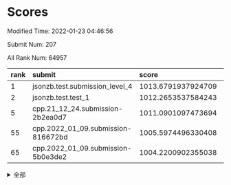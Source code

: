 # Scores

Modified Time: 2022-01-23 04:46:56

Submit Num: 207

All Rank Num: 64957

| rank |               submit               |       score        |       sigma        | pk_num |
| :--- | :--------------------------------- | :----------------- | :----------------- | :----- |
| 1    | jsonzb.test.submission_level_4     | 1013.6791937924709 | 0.8115270217867682 | 1257   |
| 2    | jsonzb.test.test_1                 | 1012.2653537584243 | 0.7757169772716672 | 1259   |
| 5    | cpp.21_12_24.submission-2b2ea0d7   | 1011.0901097473694 | 0.7782479015672382 | 1254   |
| 55   | cpp.2022_01_09.submission-816672bd | 1005.5974496330408 | 0.7288948917321095 | 1256   |
| 65   | cpp.2022_01_09.submission-5b0e3de2 | 1004.2200902355038 | 0.7183666575718035 | 1254   |


<details>
<summary>全部</summary>

| rank |                 submit                 |       score        |       sigma        | pk_num |
| :--- | :------------------------------------- | :----------------- | :----------------- | :----- |
| 1    | jsonzb.test.submission_level_4         | 1013.6791937924709 | 0.8115270217867682 | 1257   |
| 2    | jsonzb.test.test_1                     | 1012.2653537584243 | 0.7757169772716672 | 1259   |
| 3    | gobigger.level_3.submission_level_3_4  | 1012.047022410846  | 0.7898111390097149 | 1254   |
| 4    | gobigger.level_3.submission_level_3_35 | 1011.1957604489294 | 0.7934080469470149 | 1250   |
| 5    | cpp.21_12_24.submission-2b2ea0d7       | 1011.0901097473694 | 0.7782479015672382 | 1254   |
| 6    | gobigger.level_3.submission_level_3_40 | 1011.0479436348496 | 0.7825147786561492 | 1254   |
| 7    | gobigger.level_3.submission_level_3_45 | 1010.9754953071364 | 0.7927389959613161 | 1255   |
| 8    | gobigger.level_3.submission_level_3_46 | 1010.9308710381852 | 0.7493808179578839 | 1256   |
| 9    | gobigger.level_3.submission_level_3_26 | 1010.9250356758602 | 0.7626733991032524 | 1253   |
| 10   | gobigger.level_3.submission_level_3_34 | 1010.8604666065718 | 0.7664665962325098 | 1255   |
| 11   | gobigger.level_3.submission_level_3_25 | 1010.7406893888038 | 0.7707715928606427 | 1253   |
| 12   | gobigger.level_3.submission_level_3_12 | 1010.6834517910526 | 0.7593246096489185 | 1253   |
| 13   | gobigger.level_3.submission_level_3_5  | 1010.6793318291175 | 0.7682792095864712 | 1257   |
| 14   | gobigger.level_3.submission_level_3_15 | 1010.6445674710519 | 0.7765004534892158 | 1258   |
| 15   | gobigger.level_3.submission_level_3_23 | 1010.6337047366897 | 0.7672009664578027 | 1256   |
| 16   | gobigger.level_3.submission_level_3_13 | 1010.5040669221238 | 0.7620958846177056 | 1255   |
| 17   | gobigger.level_3.submission_level_3_32 | 1010.4714081322628 | 0.786059224230065  | 1258   |
| 18   | gobigger.level_3.submission_level_3_8  | 1010.4584872529133 | 0.7735229033185687 | 1253   |
| 19   | gobigger.level_3.submission_level_3_14 | 1010.4147633797218 | 0.7517865434677924 | 1252   |
| 20   | gobigger.level_3.submission_level_3_43 | 1010.3686750236459 | 0.759310868387826  | 1253   |
| 21   | gobigger.level_3.submission_level_3_21 | 1010.2177097248647 | 0.7619729150816991 | 1257   |
| 22   | gobigger.level_3.submission_level_3_11 | 1010.1286385795861 | 0.7548124090278288 | 1254   |
| 23   | gobigger.level_3.submission_level_3_29 | 1010.1201596498878 | 0.7559528922112312 | 1255   |
| 24   | gobigger.level_3.submission_level_3_49 | 1010.1033704897039 | 0.7662937075151856 | 1255   |
| 25   | gobigger.level_3.submission_level_3_2  | 1010.053449643144  | 0.7523901310518725 | 1255   |
| 26   | gobigger.level_3.submission_level_3_37 | 1009.9915426732156 | 0.754197464187425  | 1253   |
| 27   | gobigger.level_3.submission_level_3_6  | 1009.8816722359601 | 0.7613062585482255 | 1254   |
| 28   | gobigger.level_3.submission_level_3_42 | 1009.8705664444172 | 0.7769579859428799 | 1257   |
| 29   | gobigger.level_3.submission_level_3_24 | 1009.7902780970974 | 0.74734440484544   | 1254   |
| 30   | gobigger.level_3.submission_level_3_33 | 1009.7811831573513 | 0.7479334580418777 | 1248   |
| 31   | gobigger.level_3.submission_level_3_18 | 1009.7472719993416 | 0.753999322515332  | 1256   |
| 32   | gobigger.level_3.submission_level_3_10 | 1009.6858752898738 | 0.761262757881988  | 1257   |
| 33   | gobigger.level_3.submission_level_3_9  | 1009.6263084803359 | 0.7421237663191511 | 1257   |
| 34   | gobigger.level_3.submission_level_3_36 | 1009.5617606324565 | 0.7751860100926111 | 1260   |
| 35   | gobigger.level_3.submission_level_3_38 | 1009.4837990556181 | 0.75961868100209   | 1252   |
| 36   | gobigger.level_3.submission_level_3_0  | 1009.4734702101227 | 0.7633679392750242 | 1252   |
| 37   | gobigger.level_3.submission_level_3_41 | 1009.4716218851736 | 0.7320574133762245 | 1254   |
| 38   | gobigger.level_3.submission_level_3_1  | 1009.3606505805097 | 0.7418042550527683 | 1254   |
| 39   | gobigger.level_3.submission_level_3_27 | 1009.3413666758711 | 0.7419764619315282 | 1249   |
| 40   | gobigger.level_3.submission_level_3_22 | 1009.3224615130235 | 0.7299339977573412 | 1257   |
| 41   | gobigger.level_3.submission_level_3_28 | 1009.222802978231  | 0.7388508966638573 | 1249   |
| 42   | gobigger.level_3.submission_level_3_30 | 1009.1846732922181 | 0.7451367940954523 | 1254   |
| 43   | gobigger.level_3.submission_level_3_48 | 1009.1326783037025 | 0.7498513998784089 | 1254   |
| 44   | gobigger.level_3.submission_level_3_19 | 1009.0452256970635 | 0.7653856307358532 | 1248   |
| 45   | gobigger.level_3.submission_level_3_47 | 1009.0195796493391 | 0.7411511644448158 | 1260   |
| 46   | gobigger.level_3.submission_level_3_3  | 1008.9922133620923 | 0.7447991828762276 | 1259   |
| 47   | gobigger.level_3.submission_level_3_44 | 1008.7190193604326 | 0.7364913192195012 | 1255   |
| 48   | gobigger.level_3.submission_level_3_16 | 1008.5857502357842 | 0.7591224221563188 | 1259   |
| 49   | gobigger.level_3.submission_level_3_39 | 1008.582683511525  | 0.7555087397570655 | 1259   |
| 50   | gobigger.level_3.submission_level_3_17 | 1008.3197183840755 | 0.7535030613492011 | 1247   |
| 51   | gobigger.level_3.submission_level_3_31 | 1008.2199499195074 | 0.7382360273611049 | 1249   |
| 52   | gobigger.level_3.submission_level_3_20 | 1008.0287573086721 | 0.7356585002950996 | 1254   |
| 53   | gobigger.level_3.submission_level_3_7  | 1007.9936081496189 | 0.7344838304491392 | 1251   |
| 54   | gobigger.level_1.submission_level_1_3  | 1005.6973183646279 | 0.719905101013325  | 1254   |
| 55   | cpp.2022_01_09.submission-816672bd     | 1005.5974496330408 | 0.7288948917321095 | 1256   |
| 56   | gobigger.level_1.submission_level_1_12 | 1004.7711953265058 | 0.7139401986297741 | 1259   |
| 57   | gobigger.level_1.submission_level_1_23 | 1004.6272114043387 | 0.7257063802532276 | 1255   |
| 58   | gobigger.level_1.submission_level_1_28 | 1004.5061741897729 | 0.7160598569292908 | 1257   |
| 59   | gobigger.level_1.submission_level_1_48 | 1004.4591677826681 | 0.7149300791143928 | 1257   |
| 60   | gobigger.level_1.submission_level_1_32 | 1004.366386977549  | 0.7140013670052127 | 1260   |
| 61   | gobigger.level_1.submission_level_1_39 | 1004.3559592532577 | 0.7401037962841149 | 1258   |
| 62   | gobigger.level_1.submission_level_1_24 | 1004.2784193993458 | 0.7157580623816814 | 1261   |
| 63   | gobigger.level_1.submission_level_1_5  | 1004.2626800312564 | 0.7386148422914899 | 1252   |
| 64   | gobigger.level_1.submission_level_1_46 | 1004.2572990480982 | 0.7121658127914946 | 1258   |
| 65   | cpp.2022_01_09.submission-5b0e3de2     | 1004.2200902355038 | 0.7183666575718035 | 1254   |
| 66   | gobigger.level_1.submission_level_1_26 | 1004.2067936614383 | 0.7223925602267464 | 1253   |
| 67   | gobigger.level_1.submission_level_1_27 | 1004.0710051951905 | 0.712160967680275  | 1254   |
| 68   | gobigger.level_1.submission_level_1_7  | 1004.0478232139567 | 0.7146048839066804 | 1251   |
| 69   | gobigger.level_1.submission_level_1_21 | 1003.9554175026059 | 0.7230832045240911 | 1256   |
| 70   | gobigger.level_1.submission_level_1_29 | 1003.8829995470063 | 0.7094146303683762 | 1259   |
| 71   | gobigger.level_1.submission_level_1_35 | 1003.8770073001281 | 0.7172796994681461 | 1256   |
| 72   | gobigger.level_1.submission_level_1_11 | 1003.7488213911015 | 0.7226393491598309 | 1252   |
| 73   | gobigger.level_1.submission_level_1_13 | 1003.6914318557184 | 0.7262627621397204 | 1257   |
| 74   | gobigger.level_1.submission_level_1_43 | 1003.565608613914  | 0.7139755727031036 | 1255   |
| 75   | gobigger.level_1.submission_level_1_25 | 1003.5626273743671 | 0.7222640299429112 | 1260   |
| 76   | gobigger.level_1.submission_level_1_33 | 1003.5152839544413 | 0.7260544410315279 | 1253   |
| 77   | gobigger.level_1.submission_level_1_31 | 1003.4976891257185 | 0.7173005200847327 | 1257   |
| 78   | gobigger.level_1.submission_level_1_15 | 1003.4493879349176 | 0.7120943904289547 | 1257   |
| 79   | gobigger.level_1.submission_level_1_20 | 1003.4492881325815 | 0.7074648938583321 | 1257   |
| 80   | gobigger.level_1.submission_level_1_9  | 1003.4129962844581 | 0.7114570188183976 | 1253   |
| 81   | gobigger.level_1.submission_level_1_45 | 1003.3992487500437 | 0.7258152301748716 | 1255   |
| 82   | gobigger.level_1.submission_level_1_17 | 1003.3295324613005 | 0.7168567069972901 | 1257   |
| 83   | gobigger.level_1.submission_level_1_38 | 1003.3043583604544 | 0.7134644172989866 | 1260   |
| 84   | gobigger.level_1.submission_level_1_37 | 1003.2742244186685 | 0.7175986587684636 | 1253   |
| 85   | gobigger.level_1.submission_level_1_44 | 1003.1847632952546 | 0.713838514516649  | 1254   |
| 86   | gobigger.level_1.submission_level_1_10 | 1003.1773766786994 | 0.7239243106287607 | 1255   |
| 87   | gobigger.level_1.submission_level_1_30 | 1003.0804371300737 | 0.723675202318516  | 1255   |
| 88   | gobigger.level_1.submission_level_1_47 | 1003.0751587346991 | 0.7154909544664553 | 1257   |
| 89   | gobigger.level_1.submission_level_1_19 | 1003.0536598126155 | 0.7136874286892142 | 1253   |
| 90   | gobigger.level_1.submission_level_1_2  | 1003.0397674100398 | 0.71985841478402   | 1256   |
| 91   | gobigger.level_1.submission_level_1_42 | 1002.9750417229042 | 0.7126200036764294 | 1258   |
| 92   | gobigger.level_1.submission_level_1_22 | 1002.9675852705473 | 0.7083047800390575 | 1254   |
| 93   | gobigger.level_1.submission_level_1_6  | 1002.940783022989  | 0.7068625534893042 | 1257   |
| 94   | gobigger.level_1.submission_level_1_34 | 1002.8886720872764 | 0.7059425328350537 | 1256   |
| 95   | gobigger.level_1.submission_level_1_4  | 1002.8599639667656 | 0.7281467639991367 | 1257   |
| 96   | gobigger.level_1.submission_level_1_14 | 1002.8031710700762 | 0.7134811457888874 | 1255   |
| 97   | gobigger.level_1.submission_level_1_36 | 1002.6464960756293 | 0.7127465226916556 | 1255   |
| 98   | gobigger.level_1.submission_level_1_16 | 1002.5474636568588 | 0.7182390786882396 | 1258   |
| 99   | gobigger.level_1.submission_level_1_49 | 1002.5131562198943 | 0.7136006231610698 | 1253   |
| 100  | gobigger.level_1.submission_level_1_1  | 1002.397514319028  | 0.709099781615847  | 1255   |
| 101  | gobigger.level_1.submission_level_1_0  | 1002.2980903409413 | 0.7086196610283716 | 1259   |
| 102  | gobigger.level_1.submission_level_1_41 | 1002.2468082735363 | 0.7079623295405861 | 1258   |
| 103  | gobigger.level_1.submission_level_1_40 | 1001.9752726707561 | 0.7139947690351756 | 1261   |
| 104  | gobigger.level_1.submission_level_1_18 | 1001.901370589357  | 0.7108776750131529 | 1252   |
| 105  | gobigger.level_1.submission_level_1_8  | 1001.4282593524625 | 0.703710038752324  | 1257   |
| 106  | gobigger.random.submission_random_13   | 997.0158585218908  | 0.7187896134845404 | 1257   |
| 107  | gobigger.random.submission_random_35   | 996.9986132252876  | 0.712172576301182  | 1256   |
| 108  | gobigger.random.submission_random_47   | 996.9699204282105  | 0.7040512553420436 | 1254   |
| 109  | gobigger.random.submission_random_3    | 996.7718465655984  | 0.7034112374703138 | 1257   |
| 110  | gobigger.random.submission_random_14   | 996.7527556815387  | 0.7174990072139856 | 1257   |
| 111  | gobigger.random.submission_random_4    | 996.6070071738142  | 0.7025619540802163 | 1257   |
| 112  | gobigger.random.submission_random_26   | 996.551852472946   | 0.7052608123276622 | 1253   |
| 113  | gobigger.random.submission_random_17   | 996.4873451416379  | 0.7098630073274765 | 1250   |
| 114  | gobigger.random.submission_random_37   | 996.3969340331015  | 0.7043337591318001 | 1251   |
| 115  | gobigger.random.submission_random_5    | 996.3330821940865  | 0.7106950922840677 | 1252   |
| 116  | gobigger.random.submission_random_45   | 996.317660795451   | 0.7138069751525545 | 1255   |
| 117  | gobigger.random.submission_random_31   | 996.3128731961868  | 0.7051371320302532 | 1259   |
| 118  | gobigger.random.submission_random_28   | 996.18351286464    | 0.7155608681084985 | 1255   |
| 119  | gobigger.random.submission_random_46   | 996.1709330409017  | 0.7078095146792489 | 1254   |
| 120  | gobigger.random.submission_random_29   | 996.1708365330535  | 0.7184904624106405 | 1256   |
| 121  | gobigger.random.submission_random_16   | 996.1082791563157  | 0.7145355449427401 | 1258   |
| 122  | gobigger.random.submission_random_10   | 996.0153396588627  | 0.7219872375293886 | 1257   |
| 123  | gobigger.random.submission_random_40   | 996.012315655431   | 0.7146344289261886 | 1260   |
| 124  | gobigger.random.submission_random_7    | 995.9651202828729  | 0.7025556826559857 | 1254   |
| 125  | gobigger.random.submission_random_20   | 995.9367107778572  | 0.7057804870488494 | 1249   |
| 126  | gobigger.random.submission_random_41   | 995.9253325077837  | 0.711070729510204  | 1262   |
| 127  | gobigger.random.submission_random_1    | 995.9126551328981  | 0.7252217886367207 | 1252   |
| 128  | gobigger.random.submission_random_6    | 995.8959470686176  | 0.7118821272811682 | 1258   |
| 129  | gobigger.random.submission_random_33   | 995.8180981987526  | 0.7115097404943719 | 1248   |
| 130  | gobigger.random.submission_random_18   | 995.8018013218272  | 0.7105336608035803 | 1260   |
| 131  | gobigger.random.submission_random_48   | 995.7938778391996  | 0.7253595786060048 | 1255   |
| 132  | gobigger.random.submission_random_8    | 995.7821649363055  | 0.7065930854829937 | 1254   |
| 133  | gobigger.random.submission_random_24   | 995.6637140170676  | 0.7089490540863007 | 1256   |
| 134  | gobigger.random.submission_random_42   | 995.6497093265301  | 0.7134748909627031 | 1252   |
| 135  | gobigger.random.submission_random_44   | 995.6304241102923  | 0.720817711479756  | 1254   |
| 136  | gobigger.random.submission_random_36   | 995.6183720262086  | 0.7059160044890201 | 1252   |
| 137  | gobigger.random.submission_random_2    | 995.5979008354567  | 0.7262377334501707 | 1257   |
| 138  | gobigger.random.submission_random_27   | 995.5757073166479  | 0.7140471626685007 | 1256   |
| 139  | gobigger.random.submission_random_39   | 995.5732256206547  | 0.7057132102581033 | 1260   |
| 140  | gobigger.random.submission_random_25   | 995.5670447912537  | 0.7164208657016341 | 1248   |
| 141  | gobigger.random.submission_random_32   | 995.5140607463275  | 0.7200082142787636 | 1258   |
| 142  | gobigger.random.submission_random_12   | 995.4861342217511  | 0.7146384965599236 | 1253   |
| 143  | gobigger.random.submission_random_30   | 995.4670244995851  | 0.7078783686994267 | 1249   |
| 144  | gobigger.random.submission_random_23   | 995.4539181490769  | 0.7271385129710177 | 1255   |
| 145  | gobigger.random.submission_random_9    | 995.3865937502259  | 0.7187082088988515 | 1251   |
| 146  | gobigger.random.submission_random_15   | 995.3816456473148  | 0.7008200703700371 | 1258   |
| 147  | gobigger.random.submission_random_19   | 995.3101134064926  | 0.6958317396944755 | 1254   |
| 148  | gobigger.random.submission_random_11   | 995.2646779799609  | 0.7241634156267138 | 1256   |
| 149  | gobigger.random.submission_random_38   | 995.250204788424   | 0.70844892275644   | 1256   |
| 150  | gobigger.random.submission_random_34   | 995.2368884281731  | 0.7178191991912574 | 1254   |
| 151  | gobigger.random.submission_random_22   | 995.2325040470769  | 0.7151390919385354 | 1255   |
| 152  | gobigger.random.submission_random_0    | 995.2108408627112  | 0.7107581822081697 | 1256   |
| 153  | gobigger.random.submission_random_21   | 995.1823609852095  | 0.7100288299733596 | 1257   |
| 154  | gobigger.random.submission_random_43   | 995.1701441256304  | 0.7032811031250449 | 1259   |
| 155  | gobigger.random.submission_random_49   | 994.3704696928797  | 0.7144443911049384 | 1257   |
| 156  | gobigger.level_2.submission_level_2_26 | 993.8078671055299  | 0.7539121255248029 | 1258   |
| 157  | gobigger.level_2.submission_level_2_17 | 993.7104382973147  | 0.7356153129124091 | 1254   |
| 158  | gobigger.level_2.submission_level_2_25 | 993.2174585194426  | 0.7379396091077266 | 1254   |
| 159  | gobigger.level_2.submission_level_2_0  | 993.2174548174573  | 0.7414694330173282 | 1258   |
| 160  | gobigger.level_2.submission_level_2_44 | 993.147840124349   | 0.7270373206941706 | 1252   |
| 161  | gobigger.level_2.submission_level_2_23 | 992.9299081578727  | 0.7600798328013331 | 1260   |
| 162  | gobigger.level_2.submission_level_2_32 | 992.9098672464744  | 0.7175468934921879 | 1256   |
| 163  | gobigger.level_2.submission_level_2_8  | 992.7838954920501  | 0.7645080468218648 | 1258   |
| 164  | gobigger.level_2.submission_level_2_30 | 992.7195360189285  | 0.7412006976473194 | 1255   |
| 165  | gobigger.level_2.submission_level_2_45 | 992.7016663379765  | 0.7394032756274797 | 1256   |
| 166  | gobigger.level_2.submission_level_2_10 | 992.6979643125932  | 0.7415336828067514 | 1259   |
| 167  | gobigger.level_2.submission_level_2_42 | 992.682963577008   | 0.7351020953683387 | 1254   |
| 168  | gobigger.level_2.submission_level_2_49 | 992.6783721547624  | 0.7421984316807061 | 1257   |
| 169  | gobigger.level_2.submission_level_2_31 | 992.6304717474146  | 0.7378769461038772 | 1258   |
| 170  | gobigger.level_2.submission_level_2_2  | 992.5967967363924  | 0.7427560244391439 | 1258   |
| 171  | gobigger.level_2.submission_level_2_33 | 992.5444667120166  | 0.7466047602125115 | 1254   |
| 172  | gobigger.level_2.submission_level_2_38 | 992.5185276982893  | 0.735011000676119  | 1255   |
| 173  | gobigger.level_2.submission_level_2_15 | 992.5110682907817  | 0.7492980771494245 | 1253   |
| 174  | gobigger.level_2.submission_level_2_40 | 992.4588665313973  | 0.7398595820875182 | 1253   |
| 175  | gobigger.level_2.submission_level_2_9  | 992.3769405880262  | 0.7397085703816205 | 1252   |
| 176  | gobigger.level_2.submission_level_2_20 | 992.3189507861279  | 0.7374537915809818 | 1257   |
| 177  | gobigger.level_2.submission_level_2_1  | 992.09441862628    | 0.7666739184682396 | 1255   |
| 178  | gobigger.level_2.submission_level_2_3  | 992.0210875422614  | 0.7393697366962484 | 1253   |
| 179  | gobigger.level_2.submission_level_2_11 | 992.0144515003481  | 0.7526028796616921 | 1255   |
| 180  | gobigger.level_2.submission_level_2_5  | 991.9970391699055  | 0.7423184976339856 | 1253   |
| 181  | gobigger.level_2.submission_level_2_14 | 991.9421444958142  | 0.744911201125821  | 1259   |
| 182  | gobigger.level_2.submission_level_2_27 | 991.9078980256638  | 0.7451184651511761 | 1257   |
| 183  | gobigger.level_2.submission_level_2_16 | 991.8728654259755  | 0.7353520827917599 | 1253   |
| 184  | gobigger.level_2.submission_level_2_18 | 991.8719983944874  | 0.7419465978813027 | 1252   |
| 185  | gobigger.level_2.submission_level_2_29 | 991.6802011878822  | 0.747098671280179  | 1259   |
| 186  | gobigger.level_2.submission_level_2_6  | 991.6771534742851  | 0.7460771367764232 | 1255   |
| 187  | gobigger.level_2.submission_level_2_34 | 991.6485280250511  | 0.7436681459036385 | 1256   |
| 188  | gobigger.level_2.submission_level_2_24 | 991.5889250672006  | 0.7283576228289532 | 1264   |
| 189  | gobigger.level_2.submission_level_2_7  | 991.5616910028409  | 0.7623660481920866 | 1257   |
| 190  | gobigger.level_2.submission_level_2_12 | 991.4228079807881  | 0.7583874971173593 | 1255   |
| 191  | gobigger.level_2.submission_level_2_28 | 991.4151223772554  | 0.7448952430417534 | 1251   |
| 192  | gobigger.level_2.submission_level_2_41 | 991.4149463214535  | 0.7465607392282189 | 1250   |
| 193  | gobigger.level_2.submission_level_2_21 | 991.3923372769868  | 0.768681829260913  | 1252   |
| 194  | gobigger.level_2.submission_level_2_35 | 991.3344397493588  | 0.7591335559592838 | 1257   |
| 195  | gobigger.level_2.submission_level_2_13 | 991.2032626860906  | 0.7569296282219495 | 1256   |
| 196  | gobigger.level_2.submission_level_2_22 | 991.0013179397927  | 0.7600430193566877 | 1255   |
| 197  | gobigger.level_2.submission_level_2_46 | 990.9765472463034  | 0.7576954243459346 | 1258   |
| 198  | gobigger.level_2.submission_level_2_36 | 990.9736465643839  | 0.7430323184992066 | 1255   |
| 199  | gobigger.level_2.submission_level_2_43 | 990.9079941188462  | 0.7554954089766963 | 1257   |
| 200  | gobigger.level_2.submission_level_2_47 | 990.7853902209035  | 0.7541396637388297 | 1253   |
| 201  | gobigger.level_2.submission_level_2_39 | 990.7492560031293  | 0.7761971852296831 | 1256   |
| 202  | gobigger.level_2.submission_level_2_4  | 990.3822709965666  | 0.7596874629089426 | 1250   |
| 203  | gobigger.level_2.submission_level_2_48 | 990.3372431922421  | 0.7543573511389834 | 1259   |
| 204  | gobigger.level_2.submission_level_2_19 | 990.2684824151773  | 0.7663979421217811 | 1252   |
| 205  | gobigger.level_2.submission_level_2_37 | 990.0741330078707  | 0.7452857700595689 | 1258   |
| 206  | gobigger.none.submission_none_0        | 976.2372334989453  | 1.4013557950156414 | 1253   |
| 207  | gobigger.none.submission_none_1        | 975.8925963669059  | 1.4413825245449983 | 1258   |

</details>